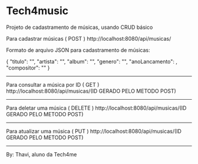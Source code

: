 # Tech4music
Projeto de cadastramento de músicas, usando CRUD básico

Para cadastrar músicas ( POST )
http://localhost:8080/api/musicas/

Formato de arquivo JSON para cadastramento de músicas:

{
    "titulo": "",
    "artista": "",
    "album": "",
    "genero": "",
    "anoLancamento": ,
    "compositor": ""
    }
__________________________________________

Para consultar a música por ID ( GET )
http://localhost:8080/api/musicas/(ID GERADO PELO METODO POST)
__________________________________________

Para deletar uma música ( DELETE )
http://localhost:8080/api/musicas/(ID GERADO PELO METODO POST)
__________________________________________

Para atualizar uma música ( PUT )
http://localhost:8080/api/musicas/(ID GERADO PELO METODO POST)
__________________________________________

By: Thavi, aluno da Tech4me 
